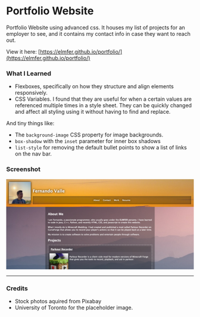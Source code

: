 # Portfolio Website
Portfolio Website using advanced css. It houses my list of projects for an employer to see, and it contains my contact info in case they want to reach out.

View it here: [https://elmfer.github.io/portfolio/](https://elmfer.github.io/portfolio/)

### What I Learned
* Flexboxes, specifically on how they structure and align elements responsively.
* CSS Variables. I found that they are useful for when a certain values are referenced multiple times in a style sheet. They can be quickly changed and affect all styling using it without having to find and replace.

And tiny things like:
* The `background-image` CSS property for image backgrounds.
* `box-shadow` with the `inset` parameter for inner box shadows
* `list-style` for removing the default bullet points to show a list of links on the nav bar.

### Screenshot
![Screenshot](assets/images/screenshot.png)

---

### Credits
* Stock photos aquired from Pixabay
* University of Toronto for the placeholder image.
